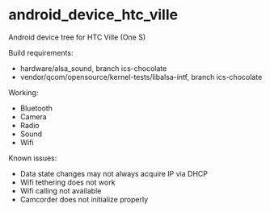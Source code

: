 android_device_htc_ville
========================

Android device tree for HTC Ville (One S)

Build requirements:
* hardware/alsa_sound, branch ics-chocolate
* vendor/qcom/opensource/kernel-tests/libalsa-intf, branch ics-chocolate

Working:
* Bluetooth
* Camera
* Radio
* Sound
* Wifi

Known issues:
* Data state changes may not always acquire IP via DHCP
* Wifi tethering does not work
* Wifi calling not available
* Camcorder does not initialize properly
